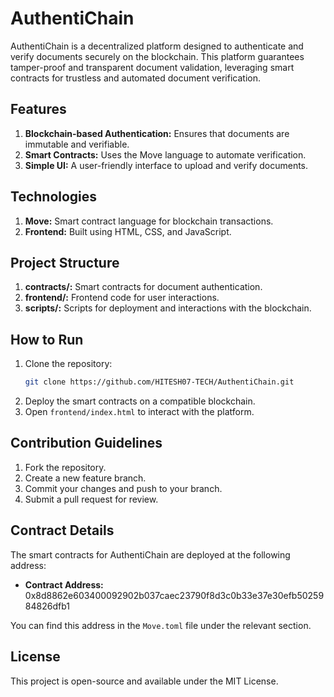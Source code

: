 # AuthentiChain

AuthentiChain is a decentralized platform designed to authenticate and verify documents securely on the blockchain. This platform guarantees tamper-proof and transparent document validation, leveraging smart contracts for trustless and automated document verification.

## Features
1. **Blockchain-based Authentication:** Ensures that documents are immutable and verifiable.
2. **Smart Contracts:** Uses the Move language to automate verification.
3. **Simple UI:** A user-friendly interface to upload and verify documents.

## Technologies
1. **Move:** Smart contract language for blockchain transactions.
2. **Frontend:** Built using HTML, CSS, and JavaScript.

## Project Structure
1. **contracts/:** Smart contracts for document authentication.
2. **frontend/:** Frontend code for user interactions.
3. **scripts/:** Scripts for deployment and interactions with the blockchain.

## How to Run
1. Clone the repository:
   ```bash
   git clone https://github.com/HITESH07-TECH/AuthentiChain.git 
2. Deploy the smart contracts on a compatible blockchain.
3. Open `frontend/index.html` to interact with the platform.

## Contribution Guidelines

1. Fork the repository.
2. Create a new feature branch.
3. Commit your changes and push to your branch.
4. Submit a pull request for review.

## Contract Details

The smart contracts for AuthentiChain are deployed at the following address:

- **Contract Address:** 0x8d8862e603400092902b037caec23790f8d3c0b33e37e30efb5025984826dfb1

You can find this address in the `Move.toml` file under the relevant section.

## License

This project is open-source and available under the MIT License.
